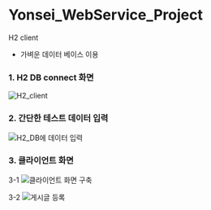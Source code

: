 # Yonsei_WebService_Project

H2 client
* 가벼운 데이터 베이스 이용

### 1. H2 DB connect 화면

![H2_client](https://user-images.githubusercontent.com/54561105/114303463-391aca00-9b09-11eb-8a10-995e22d1734e.png)



### 2. 간단한 테스트 데이터 입력

![H2_DB에 데이터 입력](https://user-images.githubusercontent.com/54561105/114303546-9747ad00-9b09-11eb-9e9d-692e61b709bb.png)



### 3. 클라이언트 화면

3-1
![클라이언트 화면 구축](https://user-images.githubusercontent.com/54561105/114498731-94f76700-9c5f-11eb-8023-447433a5ca22.png)


3-2
![게시글 등록](https://user-images.githubusercontent.com/54561105/114498843-cff99a80-9c5f-11eb-9615-2ae9c24f2360.png)

